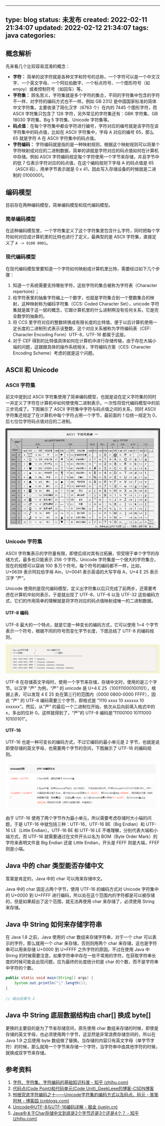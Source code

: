 
---
type: blog
status: 未发布
created: 2022-02-11 21:34:07
updated: 2022-02-12 21:34:07
tags: java
categories: 
---


## 概念解析

先来看几个比较容易混淆的概念：

* **字符：** 简单的说字符就是各种文字和符号的总称，一个字符可以是一个中文汉字、一个英文字母、一个阿拉伯数字、一个标点符号、一个图形符号（如 emjoy）或者控制符号（如回车）等。
* **字符集：** 顾名思义，字符集就是多个字符的集合，不同的字符集中包含的字符不一样、对字符的编码方式也不一样。例如 GB 2312 是中国国家标准的简体中文字符集，主要收录了简化汉字（6763 个）在内的 7445 个图形字符，而 ASCII 字符集只包含了 128 字符，另外常见的字符集还有：GBK 字符集、GB 18030 字符集、Big 5 字符集、Unicode 字符集等。
* **码点值**：在每个字符集中都会字符进行编号，字符对应的编号就是该字符在该字符集中的码点值，比如在 ASCII 字符集中，字母 A 对应的编号 65，那么 65 就是字符 A 在 ASCII 字符集中的码点值。
* **字符编码：** 字符编码就是指的是一种映射规则，根据这个映射规则可以将某个字符映射成对应的二进制数据，简单的讲就是字符对应的码点值如何在计算机中存储。例如 ASCII 字符编码规定每个字符使用一个字节来存储，并且字节中的低 7 位表示字符对应的码点值，在这个编码规则下字母 A 的码点值是 65（ASCII 码），用单字节表示就是 0 x 41，因此写入存储设备的时候就是二进制的 01000001。

## 编码模型

目前存在两种编码模型，简单编码模型和现代编码模型。

### 简单编码模型

在这种编码模型里，一个字符集定义了这个字符集里包含什么字符，同时把每个字符如何对应成计算机里的比特也进行了定义，最典型的是 ASCII 字符集，直接定义了 `A -> 0100 0001`。

### 现代编码模型

在现代编码模型里要知道一个字符如何映射成计算机里比特，需要经过如下几个步骤：

1. 知道一个系统需要支持哪些字符，这些字符的集合被称为字符表（Character repertoire）；
2. 给字符表里的抽象字符编上一个数字，也就是字符集合到一个整数集合的映射，这种映射称为编码字符集（CCS: Coded Character Set），unicode 字符集就是属于这一层的概念，它跟计算机里的什么进制啊没有任何关系，它是完全数学的抽象的。
3. 将 CCS 里字符对应的整数转换成有限长度的比特值，便于以后计算机使用一定长度的二进制形式表示该整数，这个对应关系被称为字符编码表（CEF: Character Encoding Form）UTF-8，UTF-16 都属于这层。
4. 对于 CEF 得到的比特值具体如何在计算机中进行存储传输，由于存在大端小端的问题，这跟跟具体的操作系统相关，字符编码方案（CES: Character Encoding Scheme）考虑的就是这个问题。

## ASCII 和 Unicode

### ASCII 字符集

前文中提到过 ASCII 字符集使用了简单编码模型，也就是说在定义字符集的同时一并定义了字符在计算机中如何使使用二进制表示，一次性将现代编码模型中的前三步完成了。下图展示了 ASCII 字符集中字符与码点值之间的关系，同时 ASCII 字符集还规定了在计算机中每个字符占用一个字节，最前面的 1 位统一规定为 0，后七位位字符码点值对应的二进制。

![](附件/image/Java%20中的%20char%20类型能否存储中文_image_1.png)

### Unicode 字符集

ASCII 字符集表示的字符量有限，即使后续对其有过拓展，但受限于单个字节的存储方式，最多也只能表示 256 个字符。Unicode 字符集是一个很大的字符集合，现在的规模可以容纳 100 多万个符号。每个符号的编码都不一样，比如，U+0639 表示阿拉伯字母 Ain，U+0041 表示英语的大写字母 A，U+4 E 25 表示汉字 “严”。

Unicode 使用的是现代编码模型，定义出字符集以后只完成了前两步，还需要考虑在计算机中如何表示，于是就出现了 UTF-8、UTF-6 以及 UTF-32 这些编码方式，它们的作用简单的理解就是将字符对应的码点值映射成唯一的二进制数据。

#### UTF-8 编码

UTF-8 最大的一个特点，就是它是一种变长的编码方式，它可以使用 1~4 个字节表示一个符号，根据不同的符号而变化字节长度，下图总结了 UTF-8 的编码规则。

![](附件/image/Java%20中的%20char%20类型能否存储中文_image_2.png)

UTF-8 在存储英文字母时，使用一个字节来存储，存储中文时，使用的是三个字节。以汉字 “严” 为例，“严” 的 unicode 是 U+4 E 25（100111000100101），根据上表，可以发现 4 E 25 处在第三行的范围内（0000 0800-0000 FFFF），因此 “严” 的 UTF-8 编码需要三个字节，即格式是 “1110 xxxx 10 xxxxxx 10 xxxxxx”。然后，从“严” 的最后一个二进制位开始，依次从后向前填入格式中的 x，多出的位补 0。这样就得到了，“严”的 UTF-8 编码是“11100100 10111000 10100101”。


#### UTF-16

UTF-16 也是一种可变长的编码方式，不过它编码的最小单元是 2 字节，也就是说即使存储的英文字母，也需要两个字节的空间，下图展示了 UTF-16 的编码规则。

![](附件/image/Java%20中的%20char%20类型能否存储中文_image_3.png)

由于 UTF-16 使用了两个字节作为最小单元，所以需要考虑存储时大小端的问题，于是 UTF-16 中就包括三种：UTF-16，UTF-16 BE（Big Endian）和 UTF-16 LE（Little Endian）。UTF-16 BE 和 UTF-16 LE 不难理解，分别代表大端和小端方式，而 UTF-16 就需要通过在文件开头以名为 BOM（Byte Order Mark）的字符来表明文件是 Big Endian 还是 Little Endian，开头是 FEFF 则是大端，FFEF 则是小端。

## Java 中的 char 类型能否存储中文

答案是肯定的，Java 中的 char 可以用来存储中文。

Java 中的 char 固定占两个字节，使用 UTF-16 的编码方式对 Unicode 字符集中的 U+0000 到 U+FFFF 进行编码，所以处在这个范围内的字符都是可以被存储的，但是如果超出了这个范围，就无法再使用 char 来存储了，必须使用 String 来存储。

## Java 中 String 如何来存储字符串

在 Java 1.8 之前，Java 使用的 char 数组来存储字符串，对于一个 char 可以表示的字符，那么就用一个 char 来存储，否则则用两个 char 来存储，这也是字符串可以用来存储 U+0000 到 U+FFFF 之外字符的原因。不过在使用 Java 中 String 的时候需要注意，如果字符串中存在一些不常用的字符，在获取字符串长度的时候可能会出现问题，应为最终的长度统计的是 char 的个数，而不是字符串中字符的个数。

```java
public static void main(String[] args) {
    System.out.println("🀎".length());
}

// 输出结果为 2
```

## Java 中 String 底层数据结构由 char[] 换成 byte[]

更换的主要目的是为了节省存储空间，原先使用 char 数组来存储的时候，即使是存储的英文字母，也必须使用两个字节，这显然是非常浪费存储空间的，所以在 Java 1.9 之后使用 byte 数组做了替换。当存储的内容只有英文字母（单字节字符）的时候，那么就用一个字节来存储一个字符，当字符串中由其他字符的时候，就换成双字节来存储。

## 参考资料

1. [字符、字符集、字符编码的基础知识科普 - 知乎 (zhihu.com)](https://zhuanlan.zhihu.com/p/260192496)
2. [代码点(Code Point)和代码单元(Code Unit)_GeekLeee的博客-CSDN博客](https://blog.csdn.net/GeekLeee/article/details/84966934)
3. [刨根究底字符编码之十——Unicode字符集的编码方式以及码点、码元 - 笨笨阿林 - 博客园 (cnblogs.com)](https://www.cnblogs.com/benbenalin/p/6921553.html)
4. [Unicode中UTF-8与UTF-16编码详解 - 掘金 (juejin.cn)](https://juejin.cn/post/6844903590155272199)
5. [Java中关于Char存储中文到底是2个字节还是3个还是4个？ - 知乎 (zhihu.com)](https://www.zhihu.com/question/279539793/answer/1830657398)